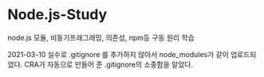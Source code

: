 # Node.js-Study
node.js 모듈, 비동기프래그래밍, 의존성, npm등 구동 원리 학습


2021-03-10
실수로 .gitignore 를 추가하지 않아서 node_modules가 같이 업로드되었다. CRA가 자동으로 만들어 준 .gitignore의 소중함을 알았다.
